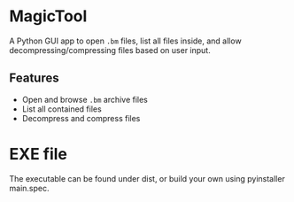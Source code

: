 # MagicTool

A Python GUI app to open `.bm` files, list all files inside, and allow decompressing/compressing files based on user input.

## Features

- Open and browse `.bm` archive files
- List all contained files
- Decompress and compress files

# EXE file

The executable can be found under dist, or build your own using pyinstaller main.spec.
